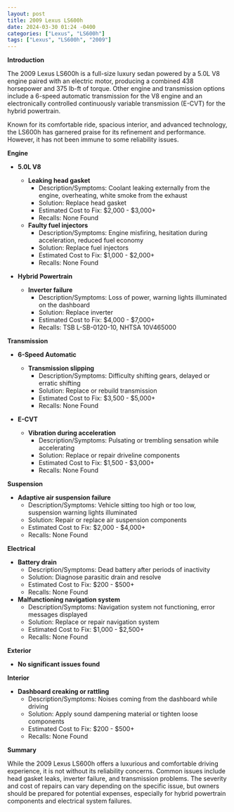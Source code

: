 ```yaml
---
layout: post
title: 2009 Lexus LS600h
date: 2024-03-30 01:24 -0400
categories: ["Lexus", "LS600h"]
tags: ["Lexus", "LS600h", "2009"]
---
```

**Introduction**

The 2009 Lexus LS600h is a full-size luxury sedan powered by a 5.0L V8 engine paired with an electric motor, producing a combined 438 horsepower and 375 lb-ft of torque. Other engine and transmission options include a 6-speed automatic transmission for the V8 engine and an electronically controlled continuously variable transmission (E-CVT) for the hybrid powertrain.

Known for its comfortable ride, spacious interior, and advanced technology, the LS600h has garnered praise for its refinement and performance. However, it has not been immune to some reliability issues.

**Engine**

* **5.0L V8**

    * **Leaking head gasket**
        * Description/Symptoms: Coolant leaking externally from the engine, overheating, white smoke from the exhaust
        * Solution: Replace head gasket
        * Estimated Cost to Fix: $2,000 - $3,000+
        * Recalls: None Found
    * **Faulty fuel injectors**
        * Description/Symptoms: Engine misfiring, hesitation during acceleration, reduced fuel economy
        * Solution: Replace fuel injectors
        * Estimated Cost to Fix: $1,000 - $2,000+
        * Recalls: None Found

* **Hybrid Powertrain**

    * **Inverter failure**
        * Description/Symptoms: Loss of power, warning lights illuminated on the dashboard
        * Solution: Replace inverter
        * Estimated Cost to Fix: $4,000 - $7,000+
        * Recalls: TSB L-SB-0120-10, NHTSA 10V465000

**Transmission**

* **6-Speed Automatic**

    * **Transmission slipping**
        * Description/Symptoms: Difficulty shifting gears, delayed or erratic shifting
        * Solution: Replace or rebuild transmission
        * Estimated Cost to Fix: $3,500 - $5,000+
        * Recalls: None Found

* **E-CVT**

    * **Vibration during acceleration**
        * Description/Symptoms: Pulsating or trembling sensation while accelerating
        * Solution: Replace or repair driveline components
        * Estimated Cost to Fix: $1,500 - $3,000+
        * Recalls: None Found

**Suspension**

* **Adaptive air suspension failure**
    * Description/Symptoms: Vehicle sitting too high or too low, suspension warning lights illuminated
    * Solution: Repair or replace air suspension components
    * Estimated Cost to Fix: $2,000 - $4,000+
    * Recalls: None Found

**Electrical**

* **Battery drain**
    * Description/Symptoms: Dead battery after periods of inactivity
    * Solution: Diagnose parasitic drain and resolve
    * Estimated Cost to Fix: $200 - $500+
    * Recalls: None Found
* **Malfunctioning navigation system**
    * Description/Symptoms: Navigation system not functioning, error messages displayed
    * Solution: Replace or repair navigation system
    * Estimated Cost to Fix: $1,000 - $2,500+
    * Recalls: None Found

**Exterior**

* **No significant issues found**

**Interior**

* **Dashboard creaking or rattling**
    * Description/Symptoms: Noises coming from the dashboard while driving
    * Solution: Apply sound dampening material or tighten loose components
    * Estimated Cost to Fix: $200 - $500+
    * Recalls: None Found

**Summary**

While the 2009 Lexus LS600h offers a luxurious and comfortable driving experience, it is not without its reliability concerns. Common issues include head gasket leaks, inverter failure, and transmission problems. The severity and cost of repairs can vary depending on the specific issue, but owners should be prepared for potential expenses, especially for hybrid powertrain components and electrical system failures.
